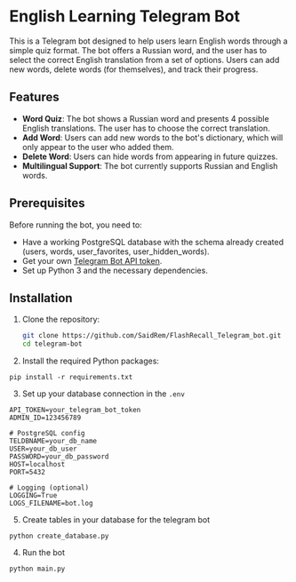 # English Learning Telegram Bot

This is a Telegram bot designed to help users learn English words through a simple quiz format. The bot offers a Russian word, and the user has to select the correct English translation from a set of options. Users can add new words, delete words (for themselves), and track their progress.

## Features

- **Word Quiz**: The bot shows a Russian word and presents 4 possible English translations. The user has to choose the correct translation.
- **Add Word**: Users can add new words to the bot's dictionary, which will only appear to the user who added them.
- **Delete Word**: Users can hide words from appearing in future quizzes.
- **Multilingual Support**: The bot currently supports Russian and English words.

## Prerequisites

Before running the bot, you need to:

- Have a working PostgreSQL database with the schema already created (users, words, user_favorites, user_hidden_words).
- Get your own [Telegram Bot API token](https://core.telegram.org/bots#botfather).
- Set up Python 3 and the necessary dependencies.

## Installation

1. Clone the repository:

   ```bash
   git clone https://github.com/SaidRem/FlashRecall_Telegram_bot.git
   cd telegram-bot
   ```

2. Install the required Python packages:

```
pip install -r requirements.txt
```

3. Set up your database connection in the `.env`

```
API_TOKEN=your_telegram_bot_token
ADMIN_ID=123456789

# PostgreSQL config
TELDBNAME=your_db_name
USER=your_db_user
PASSWORD=your_db_password
HOST=localhost
PORT=5432

# Logging (optional)
LOGGING=True
LOGS_FILENAME=bot.log

```
5. Create tables in your database for the telegram bot

```
python create_database.py
```
4. Run the bot
```
python main.py
```
